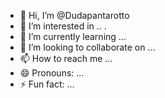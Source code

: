 - 👋 Hi, I’m @Dudapantarotto
- 👀 I’m interested in .. .
- 🌱 I’m currently learning ...
- 💞️ I’m looking to collaborate on ...
- 📫 How to reach me ...
- 😄 Pronouns: ...
- ⚡ Fun fact: ...

<!---
Dudapantarotto/Dudapantarotto is a ✨ special ✨ repository because its `README.md` (this file) appears on your GitHub profile.
You can click the Preview link to take a look at your changes.
--->
